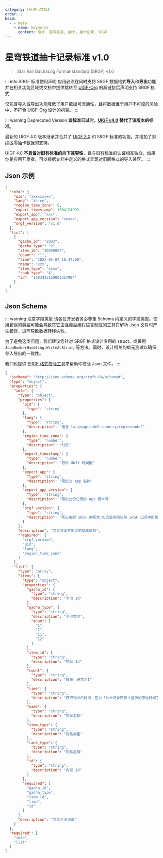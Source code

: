 ```yaml
---
category: [标准化文档]
order: 3
head:
  - - meta
    - name: keywords
      content: 崩坏, 星穹铁道, 抽卡, 抽卡记录, SRGF
---
```


# 星穹铁道抽卡记录标准 v1.0

> Star Rail GachaLog Format standard (SRGF) v1.0 <Badge text="Legacy" type="message" />

::: info SRGF 标准使用声明
应用必须在同时支持 SRGF 数据格式**导入**和**导出**功能并在相关功能区域或文档中提供跳转至 [UIGF-Org](https://uigf.org) 的超链接后声明支持 SRGF 格式

仅包含导入或导出功能降低了用户数据可流通性，且将数据置于用户不可控的风险中，不符合 UIGF-Org 设计的初衷。
:::

::: warning Deprecated Version
**该标准已过时，[UIGF v4.0](uigf.md) 替代了该版本的标准。**

最新的 UIGF 4.0 版本继承并合并了 [UIGF 3.0](./uigf-legacy-v3.0.md) 和 SRGF 标准的功能，并增加了对绝区零抽卡数据的支持。

UIGF 4.0 **不具备对旧有标准的向下兼容性**，且与旧有标准的认证相互独立。如果你是应用开发者，可以根据文档中定义的格式实现对旧版格式的导入兼容。
:::

## Json 示例

```json
{
  "info": {
    "uid": "xxxxxxxxx",
    "lang": "zh-cn",
    "region_time_zone": 8,
    "export_timestamp": 1684124992,
    "export_app": "xxx",
    "export_app_version": "xxxxx",
    "srgf_version": "v1.0"
  },
  "list": [
    {
      "gacha_id": "2003",
      "gacha_type": "x",
      "item_id": "10000065",
      "count": "1",
      "time": "2023-05-07 10:47:00",
      "name": "xxx",
      "item_type": "xxxx",
      "rank_type": "4",
      "id": "1683425160001357994"
    }
  ]
}
```

## Json Schema

::: warning 注意字段类型
请各位开发者务必尊重 Schema 内定义的字段类型。使用错误的类型可能会导致其它由强类型编程语言制成的工具在解析 Json 文件时产生错误，进而导致数据转移失败。

为了避免这类问题，我们建议您针对 SRGF 格式设计专用的 struct，或善用 `JsonNumberHandling.WriteAsString` 等方法。同时，设计相关的单元测试以确保导入导出的一致性。

我们也提供 [SRGF 格式校验工具](https://schema.uigf.org/?schema=srgf)来帮助你校验 Json 文件。
:::

```json
{
  "$schema": "http://json-schema.org/draft-04/schema#",
  "type": "object",
  "properties": {
    "info": {
      "type": "object",
      "properties": {
        "uid": {
          "type": "string"
        },
        "lang": {
          "type": "string",
          "description": "语言 languagecode2-country/regioncode2"
        },
        "region_time_zone": {
          "type": "number",
          "description": "时区"
        },
        "export_timestamp": {
          "type": "number",
          "description": "导出 UNIX 时间戳"
        },
        "export_app": {
          "type": "string",
          "description": "导出的 App 名称"
        },
        "export_app_version": {
          "type": "string",
          "description": "导出此份记录的 App 版本号"
        },
        "srgf_version": {
          "type": "string",
          "description": "所应用的 SRGF 的版本,包含此字段以防 SRGF 出现中断性变更时，App 无法处理"
        }
      },
      "description": "包含导出方定义的基本信息",
      "required": [
        "srgf_version",
        "uid",
        "lang",
        "region_time_zone"
      ]
    },
    "list": {
      "type": "array",
      "items": {
        "type": "object",
        "properties": {
          "gacha_id": {
            "type": "string",
            "description": "卡池 Id"
          },
          "gacha_type": {
            "type": "string",
            "description": "卡池类型",
            "enum": [
              "1",
              "2",
              "11",
              "12"
            ]
          },
          "item_id": {
            "type": "string",
            "description": "物品 Id"
          },
          "count": {
            "type": "string",
            "description": "数量，通常为1"
          },
          "time": {
            "type": "string",
            "description": "获取物品的时间，应为「抽卡记录网页上显示的原始时间字符串」而非任何转换过的值。如果设备时区与服务器时区不一致，任意类型转换将会导致时区转换出现误差（除非应用进行了特殊处理）。"
          },
          "name": {
            "type": "string",
            "description": "物品名称"
          },
          "item_type": {
            "type": "string",
            "description": "物品类型"
          },
          "rank_type": {
            "type": "string",
            "description": "物品星级"
          },
          "id": {
            "type": "string",
            "description": "内部 Id"
          }
        },
        "required": [
          "gacha_id",
          "gacha_type",
          "item_id",
          "time",
          "id"
        ]
      },
      "description": "包含卡池记录"
    }
  },
  "required": [
    "info",
    "list"
  ]
}
```
